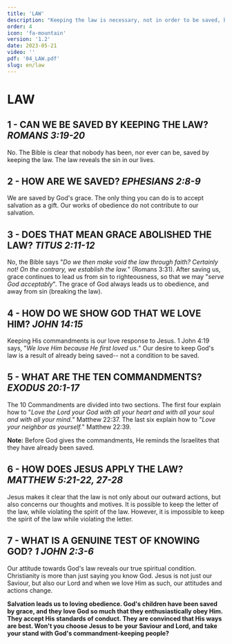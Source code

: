 ```yaml
---
title: 'LAW'
description: "Keeping the law is necessary, not in order to be saved, but because we are are saved."
order: 4
icon: 'fa-mountain'
version: '1.2'
date: 2023-05-21
video: ''
pdf: '04_LAW.pdf'
slug: en/law
---
```


# LAW

## 1 - CAN WE BE SAVED BY KEEPING THE LAW? *ROMANS 3:19-20*

No. The Bible is clear that nobody has been, nor ever can be, saved by keeping the law. The law reveals the sin in our lives.

## 2 - HOW ARE WE SAVED? *EPHESIANS 2:8-9*

We are saved by God's grace. The only thing you can do is to accept salvation as a gift. Our works of obedience do not contribute to our salvation.

## 3 - DOES THAT MEAN GRACE ABOLISHED THE LAW? *TITUS 2:11-12*

No, the Bible says "*Do we then make void the law through faith? Certainly not! On the contrary, we establish the law.*" (Romans 3:31). After saving us, grace continues to lead us from sin to righteousness, so that we may "*serve God acceptably*". The grace of God always leads us to obedience, and away from sin (breaking the law).

## 4 - HOW DO WE SHOW GOD THAT WE LOVE HIM? *JOHN 14:15*

Keeping His commandments is our love response to Jesus. 1 John 4:19 says, "*We love Him because He first loved us.*" Our desire to keep God's law is a result of already being saved-- not a condition to be saved.

## 5 - WHAT ARE THE TEN COMMANDMENTS? *EXODUS 20:1-17*

The 10 Commandments are divided into two sections. The first four explain how to "*Love the Lord your God with all your heart and with all your soul and with all your mind.*" Matthew 22:37. The last six explain how to "*Love your neighbor as yourself.*" Matthew 22:39.

**Note:** Before God gives the commandments, He reminds the Israelites that they have already been saved.

## 6 - HOW DOES JESUS APPLY THE LAW? *MATTHEW 5:21-22, 27-28*

Jesus makes it clear that the law is not only about our outward actions, but also concerns our thoughts and motives. It is possible to keep the letter of the law, while violating the spirit of the law. However, it is impossible to keep the spirit of the law while violating the letter.

## 7 - WHAT IS A GENUINE TEST OF KNOWING GOD? *1 JOHN 2:3-6*

Our attitude towards God's law reveals our true spiritual condition. Christianity is more than just saying you know God. Jesus is not just our Saviour, but also our Lord and when we love Him as such, our attitudes and actions change.

**Salvation leads us to loving obedience. God's children have been saved by grace, and they love God so much that they enthusiastically obey Him. They accept His standards of conduct. They are convinced that His ways are best. Won't you choose Jesus to be your Saviour and Lord, and take your stand with God's commandment-keeping people?**